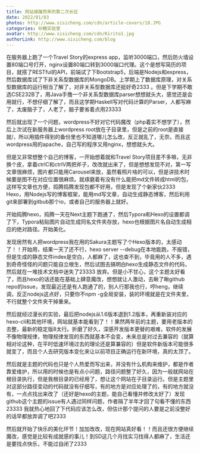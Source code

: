 ```yaml
---
title: 网站接踵而来的第二次长征
date: 2022/01/03
photos: http://www.sisicheng.com/cdn/article-covers/18.JPG
categories: 砂糖实验室
avatar: http://www.sisicheng.com/cdn/Kirito1.jpg
authorLink: http://www.sisicheng.com/blog
---
```

在服务器上跑了一个Travel Story的express app，监听3000端口，然后防火墙设置80端口号打开，nginx设置80端口转到3000端口代理。这个是想写简历的项目，就搭了RESTful的API，前端试了下Bootstrap5，后端是Nodejs和express，然后数据库试了下非关系型数据库的MongoDB。上学期上了数据库原理，对关系型数据库的运行相当了解了，对非关系型数据库还挺好奇2333 。但是下学期不敢选CSE232B了，用Java手撸一个非关系型数据库parser想想就头大，感觉还是会用就行，不想仔细了解了，而且这学期Haskell写对代码计算的Parser，人都写麻了，太废脑子了，人老了，脑子要省着点用23333

然后就出现了一个问题，wordpress不好对它代码魔改（php着实不想学了），然后上次试在新服务器上wordpress root放在子目录里，但是之前的root是直接就/，所以用插件得到的备份里也不知道哪儿怎么改，反正就乱了，无奈。而且这wordpress用的apache，自己写的程序又用nginx，想想就头大。

但是又非常想整个自己的博客，一开始想着就和Travel Story项目差不多嘛，无非换个皮，拿着ctrlC和ctrlV两把斧子，改改就出来了，但是想想发现不对，第一写文章很麻烦，图片都只能用Carousel来放，虽然看照片啥的可以，但是讲技术时候要是图不在对应位置很麻烦。就琢磨着有没有什么能把md文件转成html的包，这样写文章也方便，捣腾捣腾发现包都不好用，但是发现了个新家伙2333 Hexo，用Nodejs写的博客框架，能用md写文章，自动生成静态博客，然后利用git来部署到gitbub那个io，或者自己的服务器上就好。

开始捣腾hexo，捣腾一天在Next主题下跑通了，然后Typora和Hexo的设置都调了下，Typora粘贴图片自动生成同名文件夹存放，hexo也根据图片名自动生成相应的绝对路径。开始美化。

发现居然有人把wordpress我在用的Sakura主题写了个Hexo版本的，太感动了！！开始用，结果一天了还不行，hexo server --debug在本地能跑，不报错，但是生成的静态文件index是空白，人都麻了，这也查不到，毕竟用的人不多，遇到奇奇怪怪的问题只能自立根生，然后试图去搞明白hexo生成静态文件的代码，然后就在一堆技术文档中迷失了23333 放弃。但是小不甘心，这个主题太好看了，而且hexo的话还能在基础上肆意魔改，想想就让人激动，去瞅了瞅github repo的issue，发现最近还是有人跑通了的，别人行那我也行，哼heng，继续调，反正nodejs这点好，只要你不npm -g全局安装，装的环境就是在文件夹里，不行就整个文件夹干掉重来。

然后就经过漫长的实验，最后把nodejs从1.6版本退到1.2版本，再重新装对应的hexo-cli和其他环境，网站就基本能看到了！！果然两年前的主题，要用老版本的去整，最新的稳定版8太行。折磨了好久，深感开发版本更替的艰难，软件的发展不像物理规律，物理规律发现的东西就基本不会变，未来总是对过去兼容的（就算相对论这种，在平时低速环境过去的理论还是算兼容的）但是软件新版本可能很多就变了，而且个人去研究版本变化来让以前项目正确运行在新环境，真的太顶了。

然后就是主题的代码也只是个人热爱而写出来，并没有什么机构来维护，都是作者靠爱维护，所以用的时候也是有点小问题，路径问题整了好久，因为一般就网站在根目录执行，但是我根目录的已经用了，想让这个网站在子目录运行。但是主题里对这部分路径变动的代码就没有仔细写，有的地方是对应处理了的，有的地方就没有，一点点找出来改了（还好是hexo的主题，能自己看懂并修改太好了）发现github这个主题的issue有人遇过同样问题，作者隔了半年才回了句看不懂的东西23333 我就热心地回了下代码应该怎么改，但估计那个提问的人要是之前没整好的话早都放弃调了吧2333

然后就开始了快乐的美化环节！加加改改，现在网站真好看！！而且还很方便继续魔改，感觉是比较有成就感的事儿！到SD这几个月找实习找得人都麻了，生活还是要找点快乐，不能过自闭了2333
